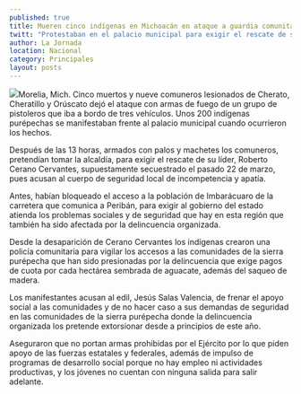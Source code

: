 ```yaml
---
published: true
title: Mueren cinco indígenas en Michoacán en ataque a guardia comunitaria
twitt: "Protestaban en el palacio municipal para exigir el rescate de su líder, desaparecido desde marzo."
author: La Jornada
location: Nacional
category: Principales
layout: posts
---
```


![](http://i.imgur.com/ZrPmk2Mm.jpg)Morelia, Mich. Cinco muertos y nueve comuneros lesionados de Cherato, Cheratillo y Orúscato dejó el ataque con armas de fuego de un grupo de pistoleros que iba a bordo de tres vehículos. Unos 200 indígenas purépechas se manifestaban frente al palacio municipal cuando ocurrieron los hechos.

Después de las 13 horas, armados con palos y machetes los comuneros, pretendían tomar la alcaldía, para exigir el rescate de su líder, Roberto Cerano Cervantes, supuestamente secuestrado el pasado 22 de marzo, pues acusan al cuerpo de seguridad local de incompetencia y apatía.

Antes, habían bloqueado el acceso a la población de Imbarácuaro de la carretera que comunica a Peribán, para exigir al gobierno del estado atienda los problemas sociales y de seguridad que hay en esta región que también ha sido afectada por la delincuencia organizada.

Desde la desaparición de Cerano Cervantes los indígenas crearon una policía comunitaria para vigilar los accesos a las comunidades de la sierra purépecha que han sido presionadas por la delincuencia que exige pagos de cuota por cada hectárea sembrada de aguacate, además del saqueo de madera.

Los manifestantes acusan al edil, Jesús Salas Valencia, de frenar el apoyo social a las comunidades y de no hacer caso a sus demandas de seguridad en las comunidades de la sierra purépecha donde la delincuencia organizada los pretende extorsionar desde a principios de este año.

Aseguraron que no portan armas prohibidas por el Ejército por lo que piden apoyo de las fuerzas estatales y federales, además de impulso de programas de desarrollo social porque no hay empleo ni actividades productivas, y los jóvenes no cuentan con ninguna salida para salir adelante.
